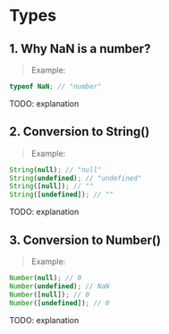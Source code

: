 # Types

## 1. Why NaN is a number?

> Example:
```js
typeof NaN; // "number"
```

TODO: explanation

## 2. Conversion to String()

> Example:
```js
String(null); // "null"
String(undefined); // "undefined"
String([null]); // ""
String([undefined]); // ""
```

TODO: explanation

## 3. Conversion to Number()

> Example:
```js
Number(null); // 0
Number(undefined); // NaN
Number([null]); // 0
Number([undefined]); // 0
```

TODO: explanation



